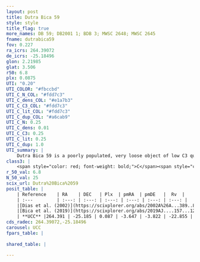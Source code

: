 ```yaml
---
layout: post
title: Dutra Bica 59
style: style
title_flag: true
more_names: DB 59; DB2001 1; BDB 3; MWSC 2648; MWSC 2645
fname: dutrabica59
fov: 0.227
ra_icrs: 264.39072
de_icrs: -25.18496
glon: 2.21985
glat: 3.506
r50: 6.8
plx: 0.0875
UTI: "0.20"
UTI_COLOR: "#fbccbd"
UTI_C_N_COL: "#fdd7c3"
UTI_C_dens_COL: "#e1a7b3"
UTI_C_C3_COL: "#fdd7c3"
UTI_C_lit_COL: "#fdd7c3"
UTI_C_dup_COL: "#a6cab9"
UTI_C_N: 0.25
UTI_C_dens: 0.01
UTI_C_C3: 0.25
UTI_C_lit: 0.25
UTI_C_dup: 1.0
UTI_summary: |
    Dutra Bica 59 is a poorly populated, very loose object of low C3 quality. It is poorly studied in the literature, with no articles listed in the last 6 years.
class3: |
    <span style="color: red; font-weight: bold;">C</span><span style="color: red; font-weight: bold;">C</span>
r_50_val: 6.8
N_50_val: 25
scix_url: Dutra%20Bica%2059
posit_table: |
    | Reference    | RA    | DEC   | Plx  | pmRA  | pmDE   |  Rv  |
    | :---         | :---: | :---: | :---: | :---: | :---: | :---: |
    |[Dias et al. (2002)](https://scixplorer.org/abs/2002A%26A...389..871D) | 264.421 | -25.25 | -- | -- | -- | -- |
    |[Bica et al. (2019)](https://scixplorer.org/abs/2019AJ....157...12B) | 264.416 | -25.248 | -- | -- | -- | -- |
    | **UCC** |264.391 | -25.185 | 0.087 | -3.647 | -3.822 | -22.855 | 
cds_radec: 264.39072,-25.18496
carousel: UCC
fpars_table: |
    
shared_table: |
    
---
```


